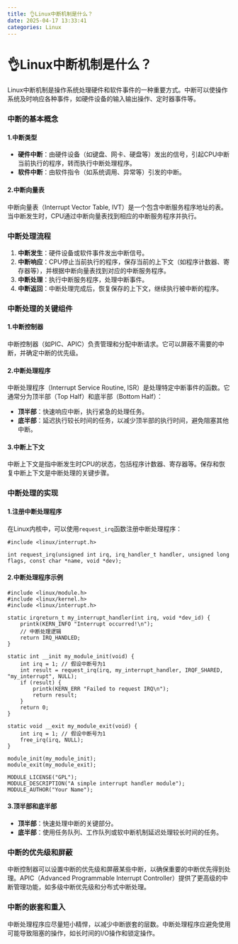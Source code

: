 ```yaml
---
title: 👌Linux中断机制是什么？
date: 2025-04-17 13:33:41
categories: Linux
---
```


# 👌Linux中断机制是什么？

Linux中断机制是操作系统处理硬件和软件事件的一种重要方式。中断可以使操作系统及时响应各种事件，如硬件设备的输入输出操作、定时器事件等。

### 中断的基本概念
#### 1.**中断类型**
+ **硬件中断**：由硬件设备（如键盘、网卡、硬盘等）发出的信号，引起CPU中断当前执行的程序，转而执行中断处理程序。
+ **软件中断**：由软件指令（如系统调用、异常等）引发的中断。

#### 2.**中断向量表**
中断向量表（Interrupt Vector Table, IVT）是一个包含中断服务程序地址的表。当中断发生时，CPU通过中断向量表找到相应的中断服务程序并执行。

### 中断处理流程
1. **中断发生**：硬件设备或软件事件发出中断信号。
2. **中断响应**：CPU停止当前执行的程序，保存当前的上下文（如程序计数器、寄存器等），并根据中断向量表找到对应的中断服务程序。
3. **中断处理**：执行中断服务程序，处理中断事件。
4. **中断返回**：中断处理完成后，恢复保存的上下文，继续执行被中断的程序。

### 中断处理的关键组件
#### 1.**中断控制器**
中断控制器（如PIC、APIC）负责管理和分配中断请求。它可以屏蔽不需要的中断，并确定中断的优先级。

#### 2.**中断处理程序**
中断处理程序（Interrupt Service Routine, ISR）是处理特定中断事件的函数。它通常分为顶半部（Top Half）和底半部（Bottom Half）：

+ **顶半部**：快速响应中断，执行紧急的处理任务。
+ **底半部**：延迟执行较长时间的任务，以减少顶半部的执行时间，避免阻塞其他中断。

#### 3.**中断上下文**
中断上下文是指中断发生时CPU的状态，包括程序计数器、寄存器等。保存和恢复中断上下文是中断处理的关键步骤。

### 中断处理的实现
#### 1.**注册中断处理程序**
在Linux内核中，可以使用`request_irq`函数注册中断处理程序：

```plain
#include <linux/interrupt.h>

int request_irq(unsigned int irq, irq_handler_t handler, unsigned long flags, const char *name, void *dev);
```

#### 2.**中断处理程序示例**
```plain
#include <linux/module.h>
#include <linux/kernel.h>
#include <linux/interrupt.h>

static irqreturn_t my_interrupt_handler(int irq, void *dev_id) {
    printk(KERN_INFO "Interrupt occurred!\n");
    // 中断处理逻辑
    return IRQ_HANDLED;
}

static int __init my_module_init(void) {
    int irq = 1; // 假设中断号为1
    int result = request_irq(irq, my_interrupt_handler, IRQF_SHARED, "my_interrupt", NULL);
    if (result) {
        printk(KERN_ERR "Failed to request IRQ\n");
        return result;
    }
    return 0;
}

static void __exit my_module_exit(void) {
    int irq = 1; // 假设中断号为1
    free_irq(irq, NULL);
}

module_init(my_module_init);
module_exit(my_module_exit);

MODULE_LICENSE("GPL");
MODULE_DESCRIPTION("A simple interrupt handler module");
MODULE_AUTHOR("Your Name");
```

#### 3.**顶半部和底半部**
+ **顶半部**：快速处理中断的关键部分。
+ **底半部**：使用任务队列、工作队列或软中断机制延迟处理较长时间的任务。

### 中断的优先级和屏蔽
中断控制器可以设置中断的优先级和屏蔽某些中断，以确保重要的中断优先得到处理。APIC（Advanced Programmable Interrupt Controller）提供了更高级的中断管理功能，如多级中断优先级和分布式中断处理。

### 中断的嵌套和重入
中断处理程序应尽量短小精悍，以减少中断嵌套的层数。中断处理程序应避免使用可能导致阻塞的操作，如长时间的I/O操作和锁定操作。

